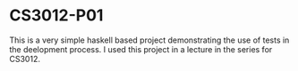 # CS3012-P01

This is a very simple haskell based project demonstrating the use of tests in the deelopment process. 
I used this project in a lecture in the series for CS3012.